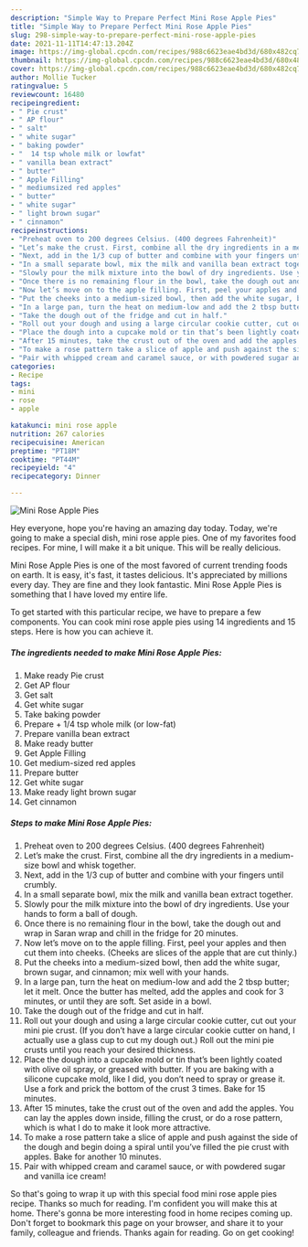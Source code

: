 ```yaml
---
description: "Simple Way to Prepare Perfect Mini Rose Apple Pies"
title: "Simple Way to Prepare Perfect Mini Rose Apple Pies"
slug: 298-simple-way-to-prepare-perfect-mini-rose-apple-pies
date: 2021-11-11T14:47:13.204Z
image: https://img-global.cpcdn.com/recipes/988c6623eae4bd3d/680x482cq70/mini-rose-apple-pies-recipe-main-photo.jpg
thumbnail: https://img-global.cpcdn.com/recipes/988c6623eae4bd3d/680x482cq70/mini-rose-apple-pies-recipe-main-photo.jpg
cover: https://img-global.cpcdn.com/recipes/988c6623eae4bd3d/680x482cq70/mini-rose-apple-pies-recipe-main-photo.jpg
author: Mollie Tucker
ratingvalue: 5
reviewcount: 16480
recipeingredient:
- " Pie crust"
- " AP flour"
- " salt"
- " white sugar"
- " baking powder"
- "  14 tsp whole milk or lowfat"
- " vanilla bean extract"
- " butter"
- " Apple Filling"
- " mediumsized red apples"
- " butter"
- " white sugar"
- " light brown sugar"
- " cinnamon"
recipeinstructions:
- "Preheat oven to 200 degrees Celsius. (400 degrees Fahrenheit)"
- "Let’s make the crust. First, combine all the dry ingredients in a medium-size bowl and whisk together."
- "Next, add in the 1/3 cup of butter and combine with your fingers until crumbly."
- "In a small separate bowl, mix the milk and vanilla bean extract together."
- "Slowly pour the milk mixture into the bowl of dry ingredients. Use your hands to form a ball of dough."
- "Once there is no remaining flour in the bowl, take the dough out and wrap in Saran wrap and chill in the fridge for 20 minutes."
- "Now let’s move on to the apple filling. First, peel your apples and then cut them into cheeks. (Cheeks are slices of the apple that are cut thinly.)"
- "Put the cheeks into a medium-sized bowl, then add the white sugar, brown sugar, and cinnamon; mix well with your hands."
- "In a large pan, turn the heat on medium-low and add the 2 tbsp butter; let it melt. Once the butter has melted, add the apples and cook for 3 minutes, or until they are soft. Set aside in a bowl."
- "Take the dough out of the fridge and cut in half."
- "Roll out your dough and using a large circular cookie cutter, cut out your mini pie crust. (If you don’t have a large circular cookie cutter on hand, I actually use a glass cup to cut my dough out.) Roll out the mini pie crusts until you reach your desired thickness."
- "Place the dough into a cupcake mold or tin that’s been lightly coated with olive oil spray, or greased with butter. If you are baking with a silicone cupcake mold, like I did, you don’t need to spray or grease it. Use a fork and prick the bottom of the crust 3 times. Bake for 15 minutes."
- "After 15 minutes, take the crust out of the oven and add the apples. You can lay the apples down inside, filling the crust, or do a rose pattern, which is what I do to make it look more attractive."
- "To make a rose pattern take a slice of apple and push against the side of the dough and begin doing a spiral until you’ve filled the pie crust with apples. Bake for another 10 minutes."
- "Pair with whipped cream and caramel sauce, or with powdered sugar and vanilla ice cream!"
categories:
- Recipe
tags:
- mini
- rose
- apple

katakunci: mini rose apple 
nutrition: 267 calories
recipecuisine: American
preptime: "PT18M"
cooktime: "PT44M"
recipeyield: "4"
recipecategory: Dinner

---
```



![Mini Rose Apple Pies](https://img-global.cpcdn.com/recipes/988c6623eae4bd3d/680x482cq70/mini-rose-apple-pies-recipe-main-photo.jpg)

Hey everyone, hope you're having an amazing day today. Today, we're going to make a special dish, mini rose apple pies. One of my favorites food recipes. For mine, I will make it a bit unique. This will be really delicious.



Mini Rose Apple Pies is one of the most favored of current trending foods on earth. It is easy, it's fast, it tastes delicious. It's appreciated by millions every day. They are fine and they look fantastic. Mini Rose Apple Pies is something that I have loved my entire life.


To get started with this particular recipe, we have to prepare a few components. You can cook mini rose apple pies using 14 ingredients and 15 steps. Here is how you can achieve it.

<!--inarticleads1-->

##### The ingredients needed to make Mini Rose Apple Pies:

1. Make ready  Pie crust
1. Get  AP flour
1. Get  salt
1. Get  white sugar
1. Take  baking powder
1. Prepare  + 1/4 tsp whole milk (or low-fat)
1. Prepare  vanilla bean extract
1. Make ready  butter
1. Get  Apple Filling
1. Get  medium-sized red apples
1. Prepare  butter
1. Get  white sugar
1. Make ready  light brown sugar
1. Get  cinnamon




<!--inarticleads2-->

##### Steps to make Mini Rose Apple Pies:

1. Preheat oven to 200 degrees Celsius. (400 degrees Fahrenheit)
1. Let’s make the crust. First, combine all the dry ingredients in a medium-size bowl and whisk together.
1. Next, add in the 1/3 cup of butter and combine with your fingers until crumbly.
1. In a small separate bowl, mix the milk and vanilla bean extract together.
1. Slowly pour the milk mixture into the bowl of dry ingredients. Use your hands to form a ball of dough.
1. Once there is no remaining flour in the bowl, take the dough out and wrap in Saran wrap and chill in the fridge for 20 minutes.
1. Now let’s move on to the apple filling. First, peel your apples and then cut them into cheeks. (Cheeks are slices of the apple that are cut thinly.)
1. Put the cheeks into a medium-sized bowl, then add the white sugar, brown sugar, and cinnamon; mix well with your hands.
1. In a large pan, turn the heat on medium-low and add the 2 tbsp butter; let it melt. Once the butter has melted, add the apples and cook for 3 minutes, or until they are soft. Set aside in a bowl.
1. Take the dough out of the fridge and cut in half.
1. Roll out your dough and using a large circular cookie cutter, cut out your mini pie crust. (If you don’t have a large circular cookie cutter on hand, I actually use a glass cup to cut my dough out.) Roll out the mini pie crusts until you reach your desired thickness.
1. Place the dough into a cupcake mold or tin that’s been lightly coated with olive oil spray, or greased with butter. If you are baking with a silicone cupcake mold, like I did, you don’t need to spray or grease it. Use a fork and prick the bottom of the crust 3 times. Bake for 15 minutes.
1. After 15 minutes, take the crust out of the oven and add the apples. You can lay the apples down inside, filling the crust, or do a rose pattern, which is what I do to make it look more attractive.
1. To make a rose pattern take a slice of apple and push against the side of the dough and begin doing a spiral until you’ve filled the pie crust with apples. Bake for another 10 minutes.
1. Pair with whipped cream and caramel sauce, or with powdered sugar and vanilla ice cream!




So that's going to wrap it up with this special food mini rose apple pies recipe. Thanks so much for reading. I'm confident you will make this at home. There's gonna be more interesting food in home recipes coming up. Don't forget to bookmark this page on your browser, and share it to your family, colleague and friends. Thanks again for reading. Go on get cooking!
